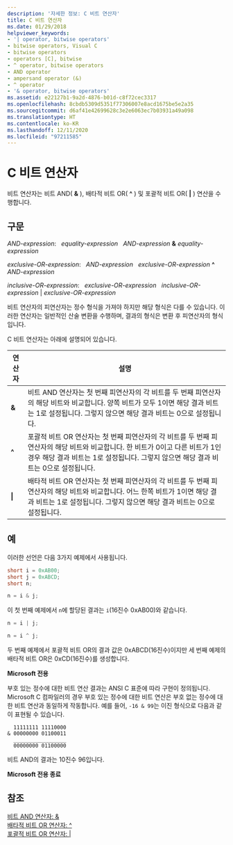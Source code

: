 ```yaml
---
description: '자세한 정보: C 비트 연산자'
title: C 비트 연산자
ms.date: 01/29/2018
helpviewer_keywords:
- '| operator, bitwise operators'
- bitwise operators, Visual C
- bitwise operators
- operators [C], bitwise
- ^ operator, bitwise operators
- AND operator
- ampersand operator (&)
- ^ operator
- '& operator, bitwise operators'
ms.assetid: e22127b1-9a2d-4876-b01d-c8f72cec3317
ms.openlocfilehash: 8cbdb5309d5351f77306007e8acd1675be5e2a35
ms.sourcegitcommit: d6af41e42699628c3e2e6063ec7b03931a49a098
ms.translationtype: HT
ms.contentlocale: ko-KR
ms.lasthandoff: 12/11/2020
ms.locfileid: "97211585"
---
```

# <a name="c-bitwise-operators"></a>C 비트 연산자

비트 연산자는 비트 AND( **&** ), 배타적 비트 OR( **^** ) 및 포괄적 비트 OR( **&#124;** ) 연산을 수행합니다.

## <a name="syntax"></a>구문

*AND-expression*: &nbsp;&nbsp;*equality-expression* &nbsp;&nbsp;*AND-expression* **&** *equality-expression*

*exclusive-OR-expression*: &nbsp;&nbsp;*AND-expression* &nbsp;&nbsp;*exclusive-OR-expression* **^** *AND-expression*

*inclusive-OR-expression*: &nbsp;&nbsp;*exclusive-OR-expression* &nbsp;&nbsp;*inclusive-OR-expression* &#124; *exclusive-OR-expression*

비트 연산자의 피연산자는 정수 형식을 가져야 하지만 해당 형식은 다를 수 있습니다. 이러한 연산자는 일반적인 산술 변환을 수행하며, 결과의 형식은 변환 후 피연산자의 형식입니다.

C 비트 연산자는 아래에 설명되어 있습니다.

|연산자|설명|
|--------------|-----------------|
|**&**|비트 AND 연산자는 첫 번째 피연산자의 각 비트를 두 번째 피연산자의 해당 비트와 비교합니다. 양쪽 비트가 모두 1이면 해당 결과 비트는 1로 설정됩니다. 그렇지 않으면 해당 결과 비트는 0으로 설정됩니다.|
|**^**|포괄적 비트 OR 연산자는 첫 번째 피연산자의 각 비트를 두 번째 피연산자의 해당 비트와 비교합니다. 한 비트가 0이고 다른 비트가 1인 경우 해당 결과 비트는 1로 설정됩니다. 그렇지 않으면 해당 결과 비트는 0으로 설정됩니다.|
|**&#124;**|배타적 비트 OR 연산자는 첫 번째 피연산자의 각 비트를 두 번째 피연산자의 해당 비트와 비교합니다. 어느 한쪽 비트가 1이면 해당 결과 비트는 1로 설정됩니다. 그렇지 않으면 해당 결과 비트는 0으로 설정됩니다.|

## <a name="examples"></a>예

이러한 선언은 다음 3가지 예제에서 사용됩니다.

```C
short i = 0xAB00;
short j = 0xABCD;
short n;

n = i & j;
```

이 첫 번째 예제에서 `n`에 할당된 결과는 `i`(16진수 0xAB00)와 같습니다.

```C
n = i | j;

n = i ^ j;
```

두 번째 예제에서 포괄적 비트 OR의 결과 값은 0xABCD(16진수)이지만 세 번째 예제의 배타적 비트 OR은 0xCD(16진수)를 생성합니다.

**Microsoft 전용**

부호 있는 정수에 대한 비트 연산 결과는 ANSI C 표준에 따라 구현이 정의됩니다. Microsoft C 컴파일러의 경우 부호 있는 정수에 대한 비트 연산은 부호 없는 정수에 대한 비트 연산과 동일하게 작동합니다. 예를 들어, `-16 & 99`는 이진 형식으로 다음과 같이 표현될 수 있습니다.

```Expression
  11111111 11110000
& 00000000 01100011
  _________________
  00000000 01100000
```

비트 AND의 결과는 10진수 96입니다.

**Microsoft 전용 종료**

## <a name="see-also"></a>참조

[비트 AND 연산자: &](../cpp/bitwise-and-operator-amp.md)<br/>
[배타적 비트 OR 연산자: ^](../cpp/bitwise-exclusive-or-operator-hat.md)<br/>
[포괄적 비트 OR 연산자: &#124;](../cpp/bitwise-inclusive-or-operator-pipe.md)
